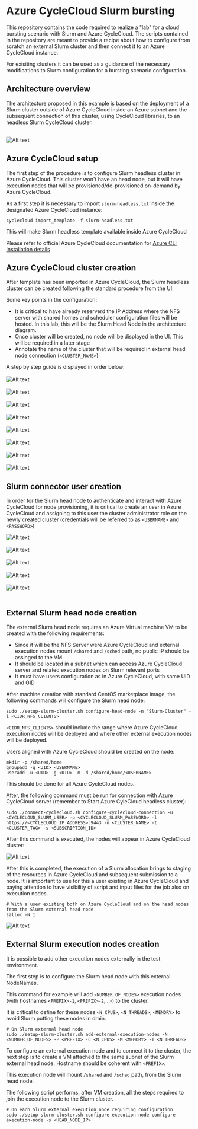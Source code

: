 # Azure CycleCloud Slurm bursting

This repository contains the code required to realize a "lab" for a cloud bursting scenario with Slurm and Azure CycleCloud. The scripts contained in the repository are meant to provide a recipe about how to configure from scratch an external Slurm cluster and then connect it to an Azure CycleCloud instance.

For exisiting clusters it can be used as a guidance of the necessary modifications to Slurm configuration for a bursting scenario configuration.

## Architecture overview

The architecture proposed in this example is based on the deployment of a Slurm cluster outside of Azure CycleCloud inside an Azure subnet and the subsequent connection of this cluster, using CycleCloud libraries, to an headless Slurm CycleCloud cluster.
<br>
</br>

![Alt text](images/architecture.png?raw=true "Architecture")

## Azure CycleCloud setup

The first step of the procedure is to configure Slurm headless cluster in Azure CycleCloud. This cluster won't have an head node, but it will have execution nodes that will be provisioned/de-provisioned on-demand by Azure CycleCloud.

As a first step it is necessary to import `slurm-headless.txt` inside the designated Azure CycleCloud instance:

`cyclecloud import_template -f slurm-headless.txt`

This will make Slurm headless template available inside Azure CycleCloud

Please refer to official Azure CycleCloud documentation for <a href="https://learn.microsoft.com/en-us/azure/cyclecloud/how-to/install-cyclecloud-cli?view=cyclecloud-8"> Azure CLI Installation details </a>

## Azure CycleCloud cluster creation

After template has been imported in Azure CycleCloud, the Slurm headless cluster can be created following the standard procedure from the UI.

Some key points in the configuration:
* It is critical to have already reserverd the IP Address where the NFS server with shared homes and scheduler configuration files will be hosted. In this lab, this will be the Slurm Head Node in the architecture diagram. 
* Once cluster will be created, no node will be displayed in the UI. This will be required in a later stage
* Annotate the name of the cluster that will be required in external head node connection (`<CLUSTER_NAME>`)

A step by step guide is displayed in order below:
<br>
</br>
![Alt text](images/cluster_creation_1.png?raw=true "Step 1")
<br>
</br>
![Alt text](images/cluster_creation_2.png?raw=true "Step 2")
<br>
</br>
![Alt text](images/cluster_creation_3.png?raw=true "Step 3")
<br>
</br>
![Alt text](images/cluster_creation_4.png?raw=true "Step 4")
<br>
</br>
![Alt text](images/cluster_creation_5.png?raw=true "Step 5")
<br>
</br>
![Alt text](images/cluster_creation_6.png?raw=true "Step 6")
<br>
</br>
![Alt text](images/cluster_creation_7.png?raw=true "Step 7")
<br>
</br>
![Alt text](images/cluster_creation_7.png?raw=true "Step 8")

## Slurm connector user creation

In order for the Slurm head node to authenticate and interact with Azure CycleCloud for node provisioning, it is critical to create an user in Azure CycleCloud and assigning to this user the cluster administrator role on the newly created cluster (credentials will be referred to as `<USERNAME>` and `<PASSWORD>`)


![Alt text](images/connector_user_1.png?raw=true "Slurm Connector Step 1")
<br>
</br>
![Alt text](images/connector_user_2.png?raw=true "Slurm Connector Step 2")
<br>
</br>
![Alt text](images/connector_user_3.png?raw=true "Slurm Connector Step 3")
<br>
</br>
![Alt text](images/connector_user_4.png?raw=true "Slurm Connector Step 4")
<br>
</br>
![Alt text](images/connector_user_5.png?raw=true "Slurm Connector Step 5")
<br>
</br>

## External Slurm head node creation

The external Slurm head node requires an Azure Virtual machine VM to be created with the following requirements:
* Since it will be the NFS Server were Azure CycleCloud and external execution nodes mount `/shared` and `/sched` path, no public IP should be assinged to the VM
* It should be located in a subnet which can access Azure CycleCloud server and related execution nodes on Slurm relevant ports
* It must have users configuration as in Azure CycleCloud, with same UID and GID

After machine creation with standard CentOS marketplace image, the following commands will configure the Slurm head node:


```
sudo ./setup-slurm-cluster.sh configure-head-node -n "Slurm-Cluster" -i <CIDR_NFS_CLIENTS>
```
`<CIDR_NFS_CLIENTS>` should include the range where Azure CycleCloud execution nodes will be deployed and where other external execution nodes will be deployed.

Users aligned with Azure CycleCloud should be created on the node:

```
mkdir -p /shared/home
groupadd -g <UID> <USERNAME>
useradd -u <UID> -g <UID> -m -d /shared/home/<USERNAME>
```

This should be done for all Azure CycleCloud nodes.

After, the following command must be run for connection with Azure CycleCloud server (remember to Start Azure CyleCloud headless cluster):

```
sudo ./connect-cyclecloud.sh configure-cyclecloud-connection -u <CYCLECLOUD_SLURM_USER> -p <CYCLECLOUD_SLURM_PASSWORD> -l https://<CYCLECLOUD_IP_ADDRESS>:9443 -n <CLUSTER_NAME> -t <CLUSTER_TAG> -s <SUBSCRIPTION_ID>
```

After this command is executed, the nodes will appear in Azure CycleCloud cluster:

![Alt text](images/nodes_creation.png?raw=true "Slurm Nodes creation")
<br>

After this is completed, the execution of a Slurm allocation brings to staging of the resources in Azure CycleCloud and subsequent submission to a node. It is important to use for this a user existing in Azure CycleCloud and paying attention to have visibility of script and input files for the job also on execution nodes.

```
# With a user existing both on Azure CycleCloud and on the head nodes from the Slurm external head node
salloc -N 1
```
![Alt text](images/node_allocation.png?raw=true "Slurm Nodes allocation")
<br>

## External Slurm execution nodes creation

It is possible to add other execution nodes externally in the test environment. 

The first step is to configure the Slurm head node with this external NodeNames.

This command for example will add `<NUMBER_OF_NODES>` execution nodes (with hostnames `<PREFIX>-1`, `<PREFIX>-2`, ..-) to the cluster.

It is critical to define for these nodes `<N_CPUS>`, `<N_THREADS>`, `<MEMORY>` to avoid Slurm putting these nodes in drain.

```
# On Slurm external head node
sudo ./setup-slurm-cluster.sh add-external-execution-nodes -N <NUMBER_OF_NODES> -P <PREFIX> -C <N_CPUS> -M <MEMORY> -T <N_THREADS>
```

To configure an external execution node and to connect it to the cluster, the next step is to create a VM attached to the same subnet of the Slurm external head node. Hostname should be coherent with `<PREFIX>`.

This execution node will mount `/shared` and `/sched` path, from the Slurm head node.

The following script performs, after VM creation, all the steps required to join the execution node to the Slurm cluster.

```
# On each Slurm external execution node requiring configuration
sudo ./setup-slurm-cluster.sh configure-execution-node configure-execution-node -s <HEAD_NODE_IP>
```

